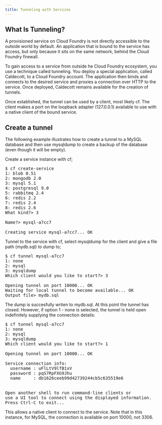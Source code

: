 ```yaml
---
title: Tunneling with Services
---
```


## <a id='what-is-tunnelling'></a>What Is Tunneling? ##

A provisioned service on Cloud Foundry is not directly accessible to the outside world by default. An application that is bound to the service has access, but only because it sits on the same network, behind the Cloud Foundry firewall.

To gain access to a service from outside he Cloud Foundry ecosystem, you use a technique called tunneling. You deploy a special application, called Caldecott, to a Cloud Foundry account. The application then binds and connects to the desired service and proxies a connection over HTTP to the service. Once deployed, Caldecott remains available for the creation of tunnels.

Once established, the tunnel can be used by a client, most likely cf. The client makes a port on the loopback adapter (127.0.0.1) available to use with a native client of the bound service.

## <a id='creating-a-tunnel'></a>Create a tunnel ##

The following example illustrates how to create a tunnel to a MySQL database and then use mysqldump to create a backup of the database (even though it will be empty).

Create a service instance with cf;

<pre class="terminal">
$ cf create-service
1: blob 0.51
2: mongodb 2.0
3: mysql 5.1
4: postgresql 9.0
5: rabbitmq 2.4
6: redis 2.2
7: redis 2.4
8: redis 2.6
What kind?> 3

Name?> mysql-a7cc7

Creating service mysql-a7cc7... OK
</pre>

Tunnel to the service with cf, select mysqldump for the client and give a file path (mydb.sql) to dump to;

<pre class="terminal">
$ cf tunnel mysql-a7cc7
1: none
2: mysql
3: mysqldump
Which client would you like to start?> 3

Opening tunnel on port 10000... OK
Waiting for local tunnel to become available... OK
Output file> mydb.sql
</pre>

The dump is succesfully writen to mydb.sql. At this point the tunnel has closed. However, if option 1 - none is selected, the tunnel is held open indefinitely supplying the connection details:

<pre class="terminal">
$ cf tunnel mysql-a7cc7
1: none
2: mysql
3: mysqldump
Which client would you like to start?> 1

Opening tunnel on port 10000... OK

Service connection info:
  username : uFlLtV9lfB1xV
  password : pqS7RpFXG9Jhu
  name     : db1626ceeb99d42739244cb5c635519e6


Open another shell to run command-line clients or
use a UI tool to connect using the displayed information.
Press Ctrl-C to exit...
</pre>

This allows a native client to connect to the service. Note that in this instance, for MySQL, the connection is available on port 10000, not 3306.
